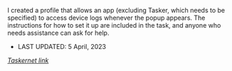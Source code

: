 I created a profile that allows an app (excluding Tasker, which needs to be specified) to access device logs whenever the popup appears. The instructions for how to set it up are included in the task, and anyone who needs assistance can ask for help.

* LAST UPDATED: 5 April, 2023

*[Taskernet link](https://taskernet.com/shares/?user=AS35m8k0QSchKA1x02SixFIhiL41a828J1qapOYfcEuyL2zSn%2FfJTN5WVSi01o18x6EAFb4%3D&id=Profile%3ALogcat+Entry+%28Auto+Allow%29)*